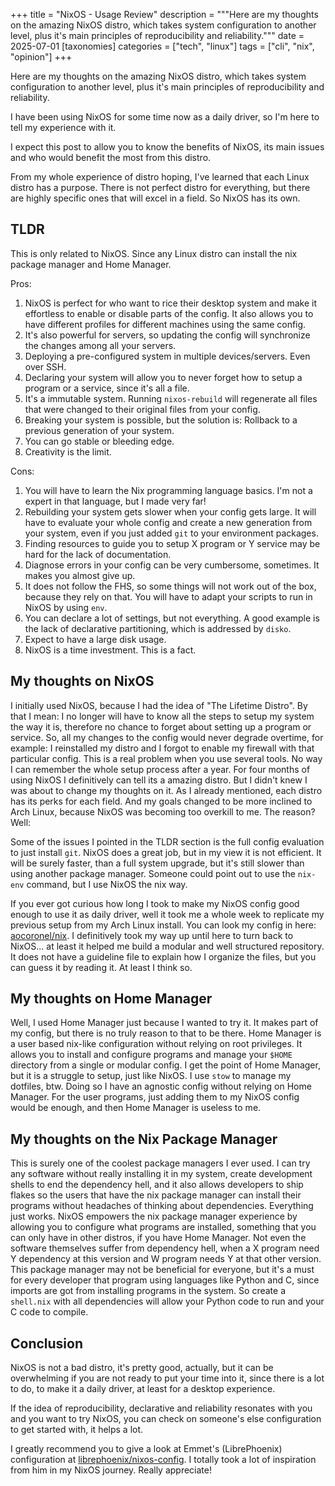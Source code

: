 +++
title = "NixOS - Usage Review" 
description = """Here are my thoughts on the amazing NixOS distro, which takes system configuration to another level, plus it's main principles of reproducibility and reliability."""
date = 2025-07-01
[taxonomies]
categories = ["tech", "linux"]
tags = ["cli", "nix", "opinion"]
+++

Here are my thoughts on the amazing NixOS distro, which takes system configuration to another level, plus it's main principles of reproducibility and reliability.

<!-- more -->

I have been using NixOS for some time now as a daily driver, so I'm here to tell my experience with it.

I expect this post to allow you to know the benefits of NixOS, its main issues and who would benefit the most from this distro.

From my whole experience of distro hoping, I've learned that each Linux distro has a purpose. There is not perfect distro for everything, but there are highly specific ones that will excel in a field. So NixOS has its own.

## TLDR

This is only related to NixOS. Since any Linux distro can install the nix package manager and Home Manager.

Pros:

1. NixOS is perfect for who want to rice their desktop system and make it effortless to enable or disable parts of the config. It also allows you to have different profiles for different machines using the same config.
2. It's also powerful for servers, so updating the config will synchronize the changes among all your servers.
3. Deploying a pre-configured system in multiple devices/servers. Even over SSH.
4. Declaring your system will allow you to never forget how to setup a program or a service, since it's all a file.
5. It's a immutable system. Running `nixos-rebuild` will regenerate all files that were changed to their original files from your config.
6. Breaking your system is possible, but the solution is: Rollback to a previous generation of your system.
7. You can go stable or bleeding edge.
8. Creativity is the limit.

Cons:

1. You will have to learn the Nix programming language basics. I'm not a expert in that language, but I made very far!
2. Rebuilding your system gets slower when your config gets large. It will have to evaluate your whole config and create a new generation from your system, even if you just added `git` to your environment packages.
3. Finding resources to guide you to setup X program or Y service may be hard for the lack of documentation.
4. Diagnose errors in your config can be very cumbersome, sometimes. It makes you almost give up.
5. It does not follow the FHS, so some things will not work out of the box, because they rely on that. You will have to adapt your scripts to run in NixOS by using `env`.
6. You can declare a lot of settings, but not everything. A good example is the lack of declarative partitioning, which is addressed by `disko`.
7. Expect to have a large disk usage.
8. NixOS is a time investment. This is a fact.

## My thoughts on NixOS

I initially used NixOS, because I had the idea of "The Lifetime Distro". By that I mean: I no longer will have to know all the steps to setup my system the way it is, therefore no chance to forget about setting up a program or service. So, all my changes to the config would never degrade overtime, for example: I reinstalled my distro and I forgot to enable my firewall with that particular config. This is a real problem when you use several tools. No way I can remember the whole setup process after a year. For four months of using NixOS I definitively can tell its a amazing distro. But I didn't knew I was about to change my thoughts on it. As I already mentioned, each distro has its perks for each field. And my goals changed to be more inclined to Arch Linux, because NixOS was becoming too overkill to me. The reason? Well:

Some of the issues I pointed in the TLDR section is the full config evaluation to just install `git`. NixOS does a great job, but in my view it is not efficient. It will be surely faster, than a full system upgrade, but it's still slower than using another package manager. Someone could point out to use the `nix-env` command, but I use NixOS the nix way.

If you ever got curious how long I took to make my NixOS config good enough to use it as daily driver, well it took me a whole week to replicate my previous setup from my Arch Linux install. You can look my config in here: [aocoronel/nix](https://github.com/aocoronel/nix). I definitively took my way up until here to turn back to NixOS... at least it helped me build a modular and well structured repository. It does not have a guideline file to explain how I organize the files, but you can guess it by reading it. At least I think so.

## My thoughts on Home Manager

Well, I used Home Manager just because I wanted to try it. It makes part of my config, but there is no truly reason to that to be there. Home Manager is a user based nix-like configuration without relying on root privileges. It allows you to install and configure programs and manage your `$HOME` directory from a single or modular config. I get the point of Home Manager, but it is a struggle to setup, just like NixOS. I use `stow` to manage my dotfiles, btw. Doing so I have an agnostic config without relying on Home Manager. For the user programs, just adding them to my NixOS config would be enough, and then Home Manager is useless to me.

## My thoughts on the Nix Package Manager

This is surely one of the coolest package managers I ever used. I can try any software without really installing it in my system, create development shells to end the dependency hell, and it also allows developers to ship flakes so the users that have the nix package manager can install their programs without headaches of thinking about dependencies. Everything just works. NixOS empowers the nix package manager experience by allowing you to configure what programs are installed, something that you can only have in other distros, if you have Home Manager. Not even the software themselves suffer from dependency hell, when a X program need Y dependency at this version and W program needs Y at that other version. This package manager may not be beneficial for everyone, but it's a must for every developer that program using languages like Python and C, since imports are got from installing programs in the system. So create a `shell.nix` with all dependencies will allow your Python code to run and your C code to compile.

## Conclusion

NixOS is not a bad distro, it's pretty good, actually, but it can be overwhelming if you are not ready to put your time into it, since there is a lot to do, to make it a daily driver, at least for a desktop experience.

If the idea of reproducibility, declarative and reliability resonates with you and you want to try NixOS, you can check on someone's else configuration to get started with, it helps a lot.

I greatly recommend you to give a look at Emmet's (LibrePhoenix) configuration at [librephoenix/nixos-config](https://gitlab.com/librephoenix/nixos-config). I totally took a lot of inspiration from him in my NixOS journey. Really appreciate!
